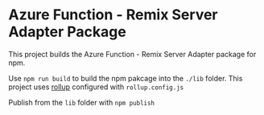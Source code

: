 # Azure Function - Remix Server Adapter Package

This project builds the Azure Function - Remix Server Adapter package for npm.

Use `npm run build` to build the npm pakcage into the `./lib` folder. This
project uses [rollup](https://rollupjs.org/guide/en/) configured with
`rollup.config.js`

Publish from the `lib` folder with `npm publish`
